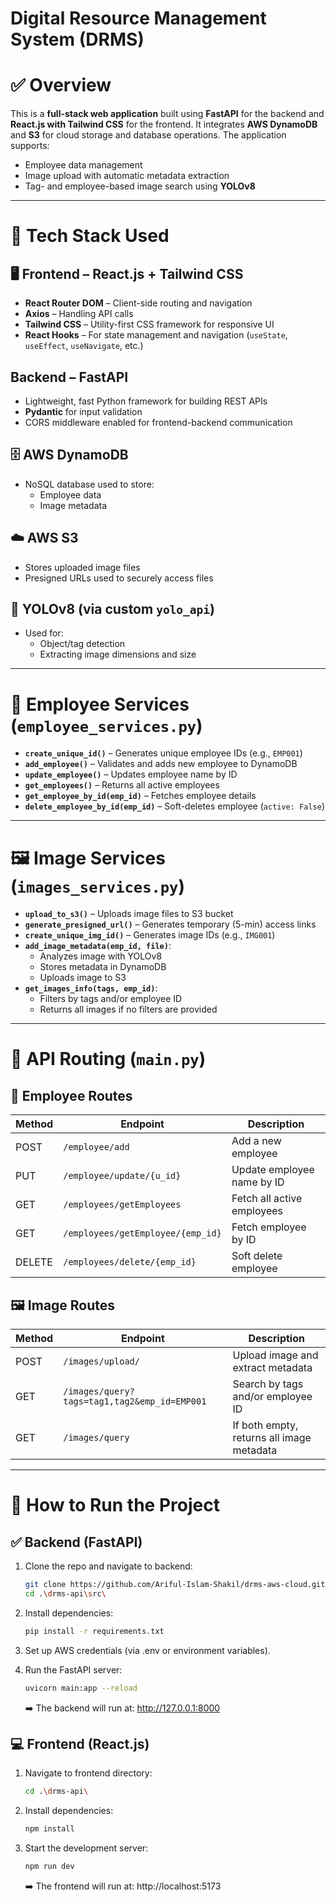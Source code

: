 # **Digital Resource Management System (DRMS)**
# ✅ Overview

This is a **full-stack web application** built using **FastAPI** for the backend and **React.js with Tailwind CSS** for the frontend. It integrates **AWS DynamoDB** and **S3** for cloud storage and database operations. The application supports:

- Employee data management
- Image upload with automatic metadata extraction
- Tag- and employee-based image search using **YOLOv8**

---

# 🔧 Tech Stack Used

## 🖥️ Frontend – React.js + Tailwind CSS

- **React Router DOM** – Client-side routing and navigation
- **Axios** – Handling API calls
- **Tailwind CSS** – Utility-first CSS framework for responsive UI
- **React Hooks** – For state management and navigation (`useState`, `useEffect`, `useNavigate`, etc.)

##  Backend – FastAPI

- Lightweight, fast Python framework for building REST APIs
- **Pydantic** for input validation
- CORS middleware enabled for frontend-backend communication

## 🗄️ AWS DynamoDB

- NoSQL database used to store:
  - Employee data
  - Image metadata

## ☁️ AWS S3

- Stores uploaded image files
- Presigned URLs used to securely access files

## 🧠 YOLOv8 (via custom `yolo_api`)

- Used for:
  - Object/tag detection
  - Extracting image dimensions and size

---

# 👤 Employee Services (`employee_services.py`)

- **`create_unique_id()`** – Generates unique employee IDs (e.g., `EMP001`)
- **`add_employee()`** – Validates and adds new employee to DynamoDB
- **`update_employee()`** – Updates employee name by ID
- **`get_employees()`** – Returns all active employees
- **`get_employee_by_id(emp_id)`** – Fetches employee details
- **`delete_employee_by_id(emp_id)`** – Soft-deletes employee (`active: False`)

---

# 🖼️ Image Services (`images_services.py`)

- **`upload_to_s3()`** – Uploads image files to S3 bucket
- **`generate_presigned_url()`** – Generates temporary (5-min) access links
- **`create_unique_img_id()`** – Generates image IDs (e.g., `IMG001`)
- **`add_image_metadata(emp_id, file)`**:
  - Analyzes image with YOLOv8
  - Stores metadata in DynamoDB
  - Uploads image to S3
- **`get_images_info(tags, emp_id)`**:
  - Filters by tags and/or employee ID
  - Returns all images if no filters are provided

---

# 🔁 API Routing (`main.py`)

## 🧑 Employee Routes

| Method | Endpoint                              | Description                     |
|--------|---------------------------------------|---------------------------------|
| POST   | `/employee/add`                       | Add a new employee              |
| PUT    | `/employee/update/{u_id}`             | Update employee name by ID      |
| GET    | `/employees/getEmployees`             | Fetch all active employees      |
| GET    | `/employees/getEmployee/{emp_id}`     | Fetch employee by ID            |
| DELETE | `/employees/delete/{emp_id}`          | Soft delete employee            |

## 🖼️ Image Routes

| Method | Endpoint                                              | Description                               |
|--------|-------------------------------------------------------|-------------------------------------------|
| POST   | `/images/upload/`                                     | Upload image and extract metadata         |
| GET    | `/images/query?tags=tag1,tag2&emp_id=EMP001`          | Search by tags and/or employee ID         |
| GET    | `/images/query`          | If both empty, returns all image metadata |

---

# 🚀 How to Run the Project

## ✅ Backend (FastAPI)

1. Clone the repo and navigate to backend:
   ```bash
   git clone https://github.com/Ariful-Islam-Shakil/drms-aws-cloud.git
   cd .\drms-api\src\

2. Install dependencies:
    ```bash
    pip install -r requirements.txt
    ```

3. Set up AWS credentials (via .env or environment variables).

4. Run the FastAPI server:

    
    ```bash
    uvicorn main:app --reload
    ```
    ➡️ The backend will run at: http://127.0.0.1:8000

## 💻 Frontend (React.js)
1. Navigate to frontend directory:

    ```bash 
    cd .\drms-api\
    ```
2. Install dependencies:
    ```bash
    npm install
    ```
3. Start the development server:
    ```bash
    npm run dev
    ```
    ➡️ The frontend will run at: http://localhost:5173